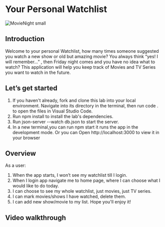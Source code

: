 # Your Personal Watchlist #
![MovieNight small](https://user-images.githubusercontent.com/88262913/156852259-2a032576-30e8-4433-9857-22f3bfebe0ca.jpg)

## Introduction ##
Welcome to your personal Watchlist, how many times someone suggested you watch a new show or old but amazing movie? You always think “yes! I will remember…” ,  then Friday night comes and you have no idea what to watch? This application will help you keep track of Movies and TV Series you want to watch in the future.
## Let’s get started ##
1.  If you haven't already, fork and clone this lab into your local environment. Navigate into its directory in the terminal, then run code . to open the files in Visual Studio Code.
2.  Run npm install to install the lab's dependencies.
3.  Run json-server --watch db.json to start the server.
4.  In a new terminal,you can run npm start it runs the app in the development mode. Or you can Open http://localhost:3000 to view it in your browser

## Overview ##
As a user:
1.	When the app starts, I won’t see my watchlist till I login.
2.	When I login app navigate me to home page, where I can choose what I would like to do today.
3.	I can choose to see my whole watchlist, just movies, just TV series. 
4.	I can mark movies/shows I have watched, delete them.
5.	I can add new show/movie to my list.
Hope you'll enjoy it!

## Video walkthrough ##
